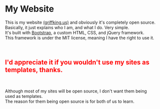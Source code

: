 
  <html>
    <body>
      <h1>My Website</h1>
      <p>This is my website <a href="http://griffking.us">(griffking.us)</a> and obviously it's completely open source.<br>
      Basically, it just explains who I am, and what I do. Very simple.<br>
      It's built with <a href="http://getbootstrap.com">Bootstrap</a>, a custom HTML, CSS, and jQuery framework.<br>
      This framework is under the MIT license, meaning I have the right to use it.</p><br>
      <h2 style="color: red">I'd appreciate it if you wouldn't use my sites as templates, thanks.</h2><br>
      <p>Although most of my sites will be open source, I don't want them being used as templates.<br> 
      The reason for them being open source is for both of us to learn.</p>
    </body>
  </html>
  
